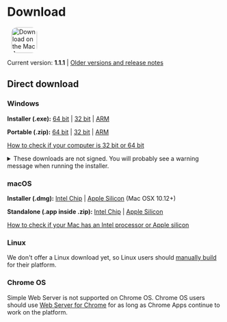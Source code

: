 # Download

<ms-store-badge productid="9PC6682RJCDD" size="large" style="margin-right: 10px;"></ms-store-badge><a href="https://apps.apple.com/us/app/simple-web-server/id1625925255?mt=12&amp;itsct=apps_box_badge&amp;itscg=30200" target="_blank" rel="noopener"><img src="/appstorebadge.svg" alt="Download on the Mac App Store" style="border-radius:13px;height: 60px;"></a>

Current version: **1.1.1** | [Older versions and release notes](https://github.com/terreng/simple-web-server/releases)

## Direct download

### Windows

**Installer (.exe):** [64 bit](https://github.com/terreng/simple-web-server/releases/download/v1.1.1/Simple-Web-Server-Installer-1.1.1-x64.exe) | [32 bit](https://github.com/terreng/simple-web-server/releases/download/v1.1.1/Simple-Web-Server-Installer-1.1.1-ia32.exe) | [ARM](https://github.com/terreng/simple-web-server/releases/download/v1.1.1/Simple-Web-Server-Installer-1.1.1-arm64.exe)

**Portable (.zip):** [64 bit](https://github.com/terreng/simple-web-server/releases/download/v1.1.1/Simple-Web-Server-1.1.1-win.zip) | [32 bit](https://github.com/terreng/simple-web-server/releases/download/v1.1.1/Simple-Web-Server-1.1.1-ia32-win.zip) | [ARM](https://github.com/terreng/simple-web-server/releases/download/v1.1.1/Simple-Web-Server-1.1.1-arm64-win.zip)

[How to check if your computer is 32 bit or 64 bit](https://support.microsoft.com/en-us/windows/32-bit-and-64-bit-windows-frequently-asked-questions-c6ca9541-8dce-4d48-0415-94a3faa2e13d)

<p>
<details>
  <summary>These downloads are not signed. You will probably see a warning message when running the installer.</summary>

  Click **More info** and then **Run anyway** to continue.

  <figure>
      <img src='/images/windows_code_sign_warning.jpeg' style='width: 350px'>
      <figcaption>Windows Defender warning message</figcaption>
  </figure>
</details>
</p>


### macOS

**Installer (.dmg):** [Intel Chip](https://github.com/terreng/simple-web-server/releases/download/v1.1.1/Simple-Web-Server-1.1.1.dmg) | [Apple Silicon](https://github.com/terreng/simple-web-server/releases/download/v1.1.1/Simple-Web-Server-1.1.1-arm64-mac.dmg) (Mac OSX 10.12+)

**Standalone (.app inside .zip):** [Intel Chip](https://github.com/terreng/simple-web-server/releases/download/v1.1.1/Simple-Web-Server-1.1.1-mac.zip) | [Apple Silicon](https://github.com/terreng/simple-web-server/releases/download/v1.1.1/Simple-Web-Server-1.1.1-arm64-mac.zip)

[How to check if your Mac has an Intel processor or Apple silicon](https://support.apple.com/en-us/HT211814)

### Linux

We don't offer a Linux download yet, so Linux users should [manually build](/docs/build.md) for their platform.

### Chrome OS

Simple Web Server is not supported on Chrome OS. Chrome OS users should use [Web Server for Chrome](https://chrome.google.com/webstore/detail/web-server-for-chrome/ofhbbkphhbklhfoeikjpcbhemlocgigb) for as long as Chrome Apps continue to work on the platform.